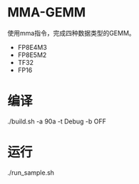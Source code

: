 # MMA-GEMM
使用mma指令，完成四种数据类型的GEMM。
- FP8E4M3
- FP8E5M2
- TF32
- FP16

# 编译
./build.sh -a 90a -t Debug -b OFF

# 运行
./run_sample.sh
